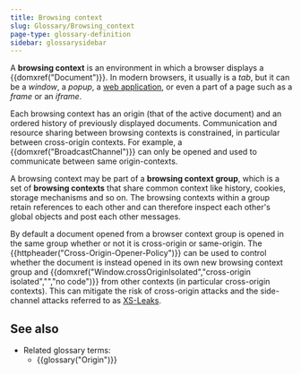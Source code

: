 ```yaml
---
title: Browsing context
slug: Glossary/Browsing_context
page-type: glossary-definition
sidebar: glossarysidebar
---
```


A **browsing context** is an environment in which a browser displays a {{domxref("Document")}}.
In modern browsers, it usually is a _tab_, but it can be a _window_, a _popup_, a [web application](/en-US/docs/Web/Progressive_web_apps), or even a part of a page such as a _frame_ or an _iframe_.

Each browsing context has an origin (that of the active document) and an ordered history of previously displayed documents.
Communication and resource sharing between browsing contexts is constrained, in particular between cross-origin contexts.
For example, a {{domxref("BroadcastChannel")}} can only be opened and used to communicate between same origin-contexts.

A browsing context may be part of a **browsing context group**, which is a set of **browsing contexts** that share common context like history, cookies, storage mechanisms and so on.
The browsing contexts within a group retain references to each other and can therefore inspect each other's global objects and post each other messages.

By default a document opened from a browser context group is opened in the same group whether or not it is cross-origin or same-origin.
The {{httpheader("Cross-Origin-Opener-Policy")}} can be used to control whether the document is instead opened in its own new browsing context group and {{domxref("Window.crossOriginIsolated","cross-origin isolated","","no code")}} from other contexts (in particular cross-origin contexts).
This can mitigate the risk of cross-origin attacks and the side-channel attacks referred to as [XS-Leaks](https://xsleaks.dev/).

## See also

- Related glossary terms:
  - {{glossary("Origin")}}
